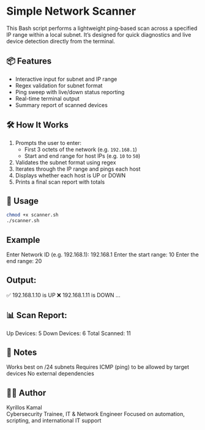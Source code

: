 # Simple Network Scanner

This Bash script performs a lightweight ping-based scan across a specified IP range within a local subnet. It’s designed for quick diagnostics and live device detection directly from the terminal.

## 📦 Features

- Interactive input for subnet and IP range
- Regex validation for subnet format
- Ping sweep with live/down status reporting
- Real-time terminal output
- Summary report of scanned devices

## 🛠️ How It Works

1. Prompts the user to enter:
   - First 3 octets of the network (e.g. `192.168.1`)
   - Start and end range for host IPs (e.g. `10` to `50`)
2. Validates the subnet format using regex
3. Iterates through the IP range and pings each host
4. Displays whether each host is UP or DOWN
5. Prints a final scan report with totals

## 🚀 Usage

```bash
chmod +x scanner.sh
./scanner.sh
```

## Example
Enter Network ID (e.g. 192.168.1): 192.168.1
Enter the start range: 10
Enter the end range: 20

## Output:
✅ 192.168.1.10 is UP
❌ 192.168.1.11 is DOWN
...

## 📊 Scan Report:
Up Devices: 5
Down Devices: 6
Total Scanned: 11

## 🧠 Notes
Works best on /24 subnets
Requires ICMP (ping) to be allowed by target devices
No external dependencies

## 👨‍💻 Author
Kyrillos Kamal <br>
Cybersecurity Trainee, IT & Network Engineer Focused on automation, scripting, and international IT support
